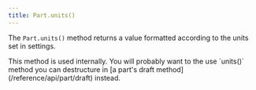 ```yaml
---
title: Part.units()
---
```


The `Part.units()` method returns a value formatted according to the
units set in settings.

<Note>
This method is used internally. 
You will probably want to the use `units()` method you can destructure 
in [a part's draft method](/reference/api/part/draft) instead.
</Note>

